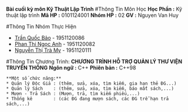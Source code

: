 **Bài cuối kỳ môn Kỹ Thuật Lập Trình**
#Thông Tin Môn Học
**Học Phần :** Kỹ thuật lập trình
**Mã HP    :**     0101124001
**Nhóm HP  :**         02
**GV       :**   Nguyen Van Huy

#Thông Tin Nhóm Thực Hiện
* [Trần Quốc Bảo](https://fb.com/100005461099003)     - 1951120086
* [Phan Thi Ngọc Anh](https://fb.com/100028613112511) - 1951120082
* [Nguyễn Thị Trà My](https://fb.com/100012510330168) - 1951120111

#Thông Tin Chương Trình:
**CHƯƠNG TRÌNH HỖ TRỢ QUẢN LÝ THƯ VIỆN TRUYỀN THỐNG**
**Ngôn ngữ  :** C++
**Phiên bản :** C++98
```
**Một số chức năng:**
* Quản lý Độc Giả : (thêm, sửa, xóa, tìm kiếm, gia hạn thẻ ĐG...)
* Quản lý Sách    : (thêm, sửa, xóa, tìm kiếm, báo mất sách,...)
* Mượn - Trả Sách : (Mượn, trả, tìm kiếm phiếu,...)
* Thống kê        : (các ĐG đang mượn sách, các ĐG trễ hạn trả sách,...)
```
